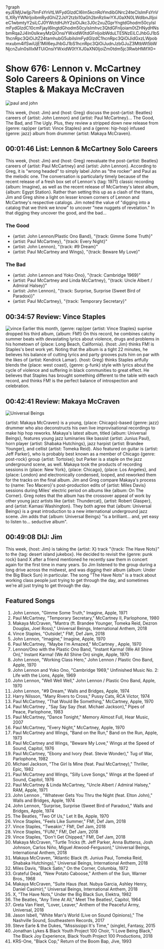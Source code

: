 ?graph eyJEMjUwIjp7ImFsYnVtLWFydGlzdCI6Im5kcnRoYmdibGNrc24teCIsImFsYnVtLXRyYWNrIjoibmRydGhiZ2JsY2tzbi10aGh2bnRzIiwiYXJ0aXN0LWdlbnJlIjoieC1wbmtyY2siLCJ0YWctdHJhY2siOiJkc3J0c2xuZGprYngtdGhodm50cyIsImFydGlzdC10cmFjayI6IngtdGhodm50cyIsImhvc3QtdGFnIjoiam0tZHNydHNsbmRqa2J4In0sIkwyMzQiOnsiYWxidW0tdGFnIjoibWduLTE5NzEiLCJhbGJ1bS1hcnRpc3QiOiJtZ24tamhubG5ubiIsImFydGlzdC1hcnRpc3QiOiJidGxzLWpobmxubm4ifSwiUjE1MiI6eyJhbGJ1bS1hcnRpc3QiOiJudnJzbGJuZ3MtbWt5bWNjcnZuIn0sIlIxMTUiOnsiYWxidW0tYXJ0aXN0IjoiZm0tdm5jc3RwbHMifX0=

# Show 676: Lennon v. McCartney Solo Careers & Opinions on Vince Staples & Makaya McCraven

![paul and john](https://sound-images.s3.amazonaws.com/images/2018/paul_john.jpg)

This week, {host: Jim} and {host: Greg} discuss the post-{artist: Beatles} careers of {artist: John Lennon} and {artist: Paul McCartney}... The Good, The Bad, and The Ugly. Plus, they review a stripped down new release from {genre: rap}per {artist: Vince Staples} and a {genre: hip-hop} infused {genre: jazz} album from drummer {artist: Makaya McCraven}.


## 00:01:46 List: Lennon & McCartney Solo Careers

This week, {host: Jim} and {host: Greg} reevaluate the post-{artist: Beatles} careers of {artist: Paul McCartney} and {artist: John Lennon}. According to Greg, it is "wrong headed" to simply label John as "the rocker" and Paul as the melodic one. The conversation is particularly timely because of the recent release of a fresh box set of Lennon's {tag: 1971} classic recording {album: Imagine}, as well as the recent release of McCartney's latest album, {album: Egypt Station}.
Rather than setting this up as a clash of the titans, Jim and Greg shine a light on lesser known corners of Lennon and McCartney's respective catalogs. Jim noted the value of "digging into a catalog that we think we know" to uncover "new nuggets of revelation." In that digging they uncover the good, and the bad...

### The Good
- {artist: John Lennon/Plastic Ono Band}, "{track: Gimme Some Truth}" 
- {artist: Paul McCartney}, "{track: Every Night}"  
- {artist: John Lennon}, "{track: #9 Dream}" 
- {artist: Paul McCartney and Wings}, "{track: Beware My Love}" 

### The Bad
- {artist: John Lennon and Yoko Ono}, "{track: Cambridge 1969}" 
- {artist: Paul McCartney and Linda McCartney}, "{track: Uncle Albert / Admiral Halsey}"
- {artist: John Lennon}, "{track: Surprise, Surprise (Sweet Bird of Paradox)}" 
- {artist: Paul McCartney}, "{track: Temporary Secretary}" 

## 00:34:57 Review: Vince Staples
![vince](https://sound-images.s3.amazonaws.com/images/2018/vince_s.png)
Earlier this month, {genre: rap}per {artist: Vince Staples} suprise dropped his third album, {album: FM!} On this record, he combines catchy summer beats with devastating lyrics about violence, drugs and problems in his hometown of {place: Long Beach, California}. {host: Jim} thinks FM! is Staples's best work yet. Noting that the album is a tight 22 minutes, he believes his balance of cutting lyrics and party grooves puts him on par with the likes of {artist: Kendrick Lamar}. {host: Greg} thinks Staples artfully blends the {place: west coast}, {genre: g-funk} style with lyrics about the cycle of violence and suffering in black communities to great effect. He believes that Staples has brought something different to the table with each record, and thinks FM! is the perfect balance of introspection and celebration.



## 00:42:41 Review: Makaya McCraven
![Universal Beings](https://is3-ssl.mzstatic.com/image/thumb/Music128/v4/74/e2/64/74e264dd-1ac5-b53a-43c2-90e49dc3e766/source/600x600bb.jpg "321718536/1410969638")

{artist: Makaya McCraven} is a young, {place: Chicago}-based {genre: jazz} drummer who also deconstructs his own live improvisational recordings to make hip hop reworks. Makaya's latest album, titled {album: Universal Beings}, features young jazz luminaries like bassist {artist: Junius Paul}, horn player {artist: Shabaka Hutchings}, jazz harpist {artist: Brandee Younger}, and cellist {artist: Tomeka Reid}. Also featured on guitar is {artist: Jeff Parker}, who is probably best known as a member of Chicago {genre: post-rock} group {artist: Tortoise}; but Parker is a staple on the jazz underground scene, as well. 
Makaya took the products of recording sessions in {place: New York}, {place: Chicago}, {place: Los Angeles}, and {place: London} and electronically condensed, looped, and reworked them for the tracks on the final album. Jim and Greg compare Makaya's process to {name: Teo Macero}'s post-production edits of {artist: Miles Davis} sessions during Miles' electric period on albums like {album: On The Corner}. Greg notes that the album has the crossover appeal of work by other young jazz artists like {artist: Thundercat}, {artist: Robert Glasper}, and {artist: Kamasi Washington}. They both agree that {album: Universal Beings} is a great introduction to a new international underground jazz scene. Jim adds that {album: Universal Beings} "is a brilliant... and, yet easy to listen to... seductive album".

## 00:49:08 DIJ: Jim
This week, {host: Jim} is taking the {artist: X} track "{track: The Have Nots}" to the {tag: desert island jukebox}. He decided to revisit the {genre: punk rock} band X after a friend mentioned he recently saw them in concert again for the first time in many years. So Jim listened to the group during a long drive across the midwest, and was digging their album {album: Under the Big Black Sun} in particular. The song "The Have Nots" is a track about working class people just trying to get through the day, and sometimes we're all just trying to get through the day.


## Featured Songs
1. John Lennon, "Gimme Some Truth," Imagine, Apple, 1971
1. Paul McCartney, "Temporary Secretary," McCartney II, Parlophone, 1980
1. Makaya McCraven, "Mantra (ft. Brandee Younger, Tomeka Reid, Dezron Douglas, Joel Ross)," Universal Beings, International Anthem, 2018
1. Vince Staples, "Outside!," FM!, Def Jam, 2018
1. John Lennon, "Imagine," Imagine, Apple, 1970
1. Paul McCartney, "Maybe I'm Amazed," McCartney , Apple, 1970
1. Lennon/Ono with the Plastic Ono Band, "Instant Karma! (We All Shine On)," Instant Karma! (We All Shine On) single, Apple, 1970
1. John Lennon, "Working Class Hero," John Lennon / Plastic Ono Band, Apple, 1970
1. John Lennon and Yoko Ono, "Cambridge 1969," Unfinished Music No. 2: Life with the Lions, Apple, 1969
1. John Lennon, "Well Well Well," John Lennon / Plastic Ono Band, Apple, 1970
1. John Lennon, "#9 Dream," Walls and Bridges, Apple, 1974
1. Harry Nilsson, "Many Rivers to Cross," Pussy Cats, RCA Victor, 1974
1. Paul McCartney, "That Would Be Something," McCartney, Apple, 1970
1. Paul McCartney , "Say Say Say (feat. Michael Jackson)," Pipes of Peace, Parlophone, 1983
1. Paul McCartney, "Dance Tonight," Memory Almost Full, Hear Music, 2007
1. Paul McCartney, "Every Night," McCartney, Apple, 1970
1. Paul McCartney and Wings, "Band on the Run," Band on the Run, Apple, 1973
1. Paul McCartney and Wings, "Beware My Love," Wings at the Speed of Sound, Capitol, 1976
1. Paul McCartney, "Ebony and Ivory (feat. Stevie Wonder)," Tug of War, Parlophone, 1982
1. Michael Jackson, "The Girl Is Mine (feat. Paul McCartney)," Thriller, Epic, 1982
1. Paul McCartney and Wings, "Silly Love Songs," Wings at the Speed of Sound, Capitol, 1976
1. Paul McCartney & Linda McCartney, "Uncle Albert / Admiral Halsey," RAM, Apple, 1971
1. John Lennon , "Whatever Gets You Thru the Night (feat. Elton John)," Walls and Bridges, Apple, 1974
1. John Lennon, "Surprise, Surprise (Sweet Bird of Paradox)," Walls and Bridges, Apple, 1974
1. The Beatles, "Two Of Us," Let It Be, Apple, 1970
1. Vince Staples, "Feels Like Summer," FM!, Def Jam, 2018
1. Vince Staples, "Tweakin'," FM!, Def Jam, 2018
1. Vince Staples, "FUN!," FM!, Def Jam, 2018
1. Vince Staples, "Don't Get Chipped," FM!, Def Jam, 2018
1. Makaya McCraven, "Turtle Tricks (ft. Jeff Parker, Anna Butterss, Josh Johnson, Carlos Niño, Miguel Atwood-Ferguson)," Universal Beings, International Anthem, 2018
1. Makaya McCraven, "Atlantic Black (ft. Junius Paul, Tomeka Reid, Shabaka Hutchings)," Universal Beings, International Anthem, 2018
1. Miles Davis, "Black Satin," On the Corner, Columbia, 1972
1. Grateful Dead, "New Potato Caboose," Anthem of the Sun, Warner Bros., 1968
1. Makaya McCraven, "Suite Haus (feat. Nubya Garcia, Ashley Henry, Daniel Casimir)," Universal Beings, International Anthem, 2018
1. X, "The Have Nots," Under the Big Black Sun, Elektra, 1982
1. The Beatles, "Any Time At All," Meet The Beatles!, Capitol, 1964
1. Greta Van Fleet, "Lover, Leaver," Anthem of the Peaceful Army, Universal, 2018
1. Jason Isbell, "White Man's World (Live on Sound Opinions)," The Nashville Sound, Southeastern Records, 2017
1. Steve Earle & the Dukes, "Mississippi It's Time," (single), Fantasy, 2015
1. Jonathan Lykes & Black Youth Project 100 Choir, "I Love Being Black," The Black Joy Experience, Black Youth Project 100 Productions, 2018
1. KRS-One, "Black Cop," Return of the Boom Bap, Jive, 1993

